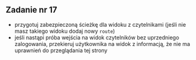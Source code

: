 ## Zadanie nr 17

- przygotuj zabezpieczoną ścieżkę dla widoku z czytelnikami (jeśli nie masz takiego widoku dodaj nowy `route`)
- jeśli nastąpi próba wejścia na widok czytelników bez uprzedniego zalogowania, przekieruj użytkownika na widok z informacją, że nie ma uprawnień do przeglądania tej strony
